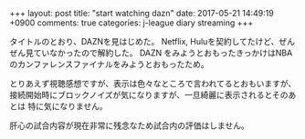 +++
layout: post
title: "start watching dazn"
date: 2017-05-21 14:49:19 +0900
comments: true
categories: j-league diary streaming
+++

タイトルのとおり、DAZNを見はじめた。
Netflix, Huluを契約してたけど、ぜんぜん見ていなかったので解約した。
DAZN をみようとおもったきっかけはNBAのカンファレンスファイナルをみようとおもったため。

とりあえず視聴感想ですが、表示は色々なところで言われてるとおもいますが、
接続開始時にブロックノイズが気になりますが、一旦綺麗に表示されるとそのあとは
特に気になりません。

肝心の試合内容が現在非常に残念なため試合内の評価はしません。
